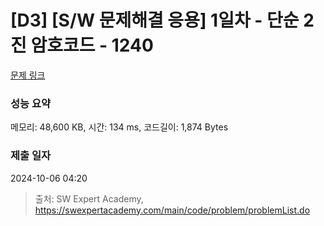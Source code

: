 # [D3] [S/W 문제해결 응용] 1일차 - 단순 2진 암호코드 - 1240 

[문제 링크](https://swexpertacademy.com/main/code/problem/problemDetail.do?contestProbId=AV15FZuqAL4CFAYD) 

### 성능 요약

메모리: 48,600 KB, 시간: 134 ms, 코드길이: 1,874 Bytes

### 제출 일자

2024-10-06 04:20



> 출처: SW Expert Academy, https://swexpertacademy.com/main/code/problem/problemList.do